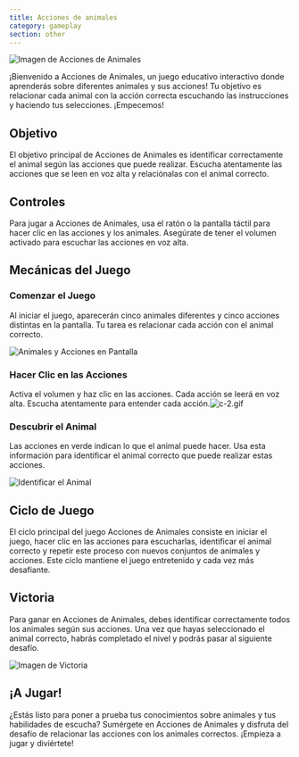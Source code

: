 ```yaml
---
title: Acciones de animales
category: gameplay
section: other
---
```

![Imagen de Acciones de Animales](https://help.studycat.com/hc/article_attachments/34882188453017)

¡Bienvenido a Acciones de Animales, un juego educativo interactivo donde aprenderás sobre diferentes animales y sus acciones! Tu objetivo es relacionar cada animal con la acción correcta escuchando las instrucciones y haciendo tus selecciones. ¡Empecemos!

## Objetivo

El objetivo principal de Acciones de Animales es identificar correctamente el animal según las acciones que puede realizar. Escucha atentamente las acciones que se leen en voz alta y relaciónalas con el animal correcto.

## Controles

Para jugar a Acciones de Animales, usa el ratón o la pantalla táctil para hacer clic en las acciones y los animales. Asegúrate de tener el volumen activado para escuchar las acciones en voz alta.

## Mecánicas del Juego

### Comenzar el Juego

Al iniciar el juego, aparecerán cinco animales diferentes y cinco acciones distintas en la pantalla. Tu tarea es relacionar cada acción con el animal correcto.

![Animales y Acciones en Pantalla](https://help.studycat.com/hc/article_attachments/34882188453017)

### Hacer Clic en las Acciones

Activa el volumen y haz clic en las acciones. Cada acción se leerá en voz alta. Escucha atentamente para entender cada acción.![c-2.gif](https://help.studycat.com/hc/article_attachments/35127586834841)

### Descubrir el Animal

Las acciones en verde indican lo que el animal puede hacer. Usa esta información para identificar el animal correcto que puede realizar estas acciones.

![Identificar el Animal](https://help.studycat.com/hc/article_attachments/34882188459545)

## Ciclo de Juego

El ciclo principal del juego Acciones de Animales consiste en iniciar el juego, hacer clic en las acciones para escucharlas, identificar el animal correcto y repetir este proceso con nuevos conjuntos de animales y acciones. Este ciclo mantiene el juego entretenido y cada vez más desafiante.

## Victoria

Para ganar en Acciones de Animales, debes identificar correctamente todos los animales según sus acciones. Una vez que hayas seleccionado el animal correcto, habrás completado el nivel y podrás pasar al siguiente desafío.

![Imagen de Victoria](https://help.studycat.com/hc/article_attachments/34882155516441)

## ¡A Jugar!

¿Estás listo para poner a prueba tus conocimientos sobre animales y tus habilidades de escucha? Sumérgete en Acciones de Animales y disfruta del desafío de relacionar las acciones con los animales correctos. ¡Empieza a jugar y diviértete!